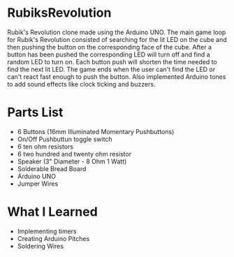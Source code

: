 # RubiksRevolution
Rubik's Revolution clone made using the Arduino UNO. The main game loop for Rubik's Revolution consisted of searching for the lit LED on the cube and then pushing the button on the corresponding face of the cube. After a button has been pushed the corresponding LED will turn off and find a random LED to turn on. Each button push will shorten the time needed to find the next lit LED. The game ends when the user can't find the LED or can't react fast enough to push the button. Also implemented Arduino tones to add sound effects like clock ticking and buzzers.

# Parts List
- 6 Buttons (16mm Illuminated Momentary Pushbuttons)
- On/Off Pushbuttun toggle switch
- 6 ten ohm resistors 
- 6 two hundred and twenty ohm resistor
- Speaker (3" Diameter - 8 Ohm 1 Watt)
- Solderable Bread Board
- Arduino UNO
- Jumper Wires

# What I Learned 
- Implementing timers
- Creating Arduino Pitches 
- Soldering Wires

